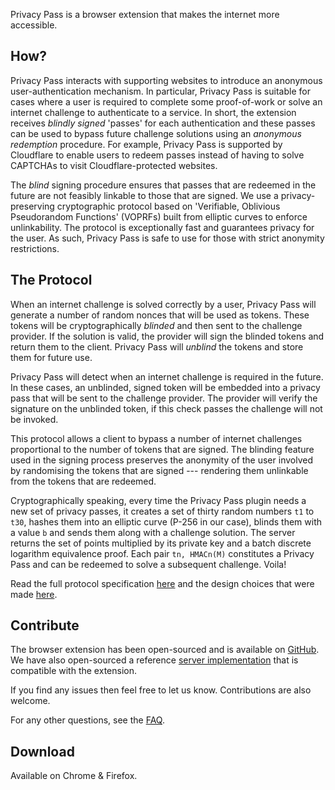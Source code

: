 Privacy Pass is a browser extension that makes the internet more accessible.

## How?

Privacy Pass interacts with supporting websites to introduce an anonymous user-authentication mechanism. In particular, Privacy Pass is suitable for cases where a user is required to complete some proof-of-work or solve an internet challenge to authenticate to a service. In short, the extension receives *blindly signed* 'passes' for each authentication and these passes can be used to bypass future challenge solutions using an *anonymous redemption* procedure.  For example, Privacy Pass is supported by Cloudflare to enable users to redeem passes instead of having to solve CAPTCHAs to visit Cloudflare-protected websites.

The *blind* signing procedure ensures that passes that are redeemed in the future are not feasibly linkable to those that are signed. We use a privacy-preserving cryptographic protocol based on 'Verifiable, Oblivious Pseudorandom Functions' (VOPRFs) built from elliptic curves to enforce unlinkability. The protocol is exceptionally fast and guarantees privacy for the user. As such, Privacy Pass is safe to use for those with strict anonymity restrictions.

## The Protocol

When an internet challenge is solved correctly by a user, Privacy Pass will generate a number of random nonces that will be used as tokens. These tokens will be cryptographically *blinded* and then sent to the challenge provider. If the solution is valid, the provider will sign the blinded tokens and return them to the client. Privacy Pass will *unblind* the tokens and store them for future use.

Privacy Pass will detect when an internet challenge is required in the future. In these cases, an unblinded, signed token will be embedded into a privacy pass that will be sent to the challenge provider. The provider will verify the signature on the unblinded token, if this check passes the challenge will not be invoked.

This protocol allows a client to bypass a number of internet challenges proportional to the number of tokens that are signed. The blinding feature used in the signing process preserves the anonymity of the user involved by randomising the tokens that are signed --- rendering them unlinkable from the tokens that are redeemed.

Cryptographically speaking, every time the Privacy Pass plugin needs a new set of privacy passes, it creates a set of thirty random numbers `t1` to `t30`, hashes them into an elliptic curve (P-256 in our case), blinds them with a value `b` and sends them along with a challenge solution. The server returns the set of points multiplied by its private key and a batch discrete logarithm equivalence proof. Each pair `tn, HMACn(M)` constitutes a Privacy Pass and can be redeemed to solve a subsequent challenge. Voila!

Read the full protocol specification [here](https://github.com/privacypass/challenge-bypass-extension/blob/master/PROTOCOL.md) and the design choices that were made [here](https://privacypass.github.io/protocol).

## Contribute

The browser extension has been open-sourced and is available on [GitHub](https://github.com/privacypass/challenge-bypass-extension). We have also open-sourced a reference [server implementation](https://github.com/privacypass/challenge-bypass-server) that is compatible with the extension.

If you find any issues then feel free to let us know. Contributions are also welcome. 

For any other questions, see the [FAQ](https://privacypass.github.io/faq).

## Download

Available on Chrome & Firefox.
